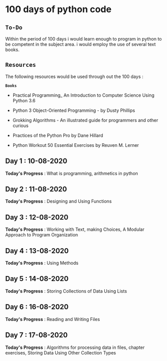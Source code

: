 # **100 days of python code**                     

## **`To-Do`**
 
Within the period of 100 days i would learn enough to program in python to be competent in the subject area. i would employ the use of several text books.

## **`Resources`**

The following resources would be used through out the 100 days    :
 
**`Books`**

- Practical Programming_ An Introduction to Computer Science Using Python 3.6

- Python 3 Object-Oriented Programming - by Dusty Phillips

- Grokking Algorithms - An illustrated guide for programmers and other curious

- Practices of the Python Pro by Dane Hillard

- Python Workout 50 Essential Exercises by Reuven M. Lerner


## Day 1 : 10-08-2020

**Today's Progress** : What is programming, arithmetics in python 


## Day 2 : 11-08-2020

**Today's Progress** : Designing and Using Functions

## Day 3 : 12-08-2020

**Today's Progress** : Working with Text, making Choices, A Modular Approach to Program Organization

## Day 4 : 13-08-2020

**Today's Progress** : Using Methods

## Day 5 : 14-08-2020

**Today's Progress** : Storing Collections of Data Using Lists

## Day 6 : 16-08-2020

**Today's Progress** : Reading and Writing Files

## Day 7 : 17-08-2020

**Today's Progress** : Algorithms for processing data in files, chapter exercises, Storing Data Using Other Collection Types






